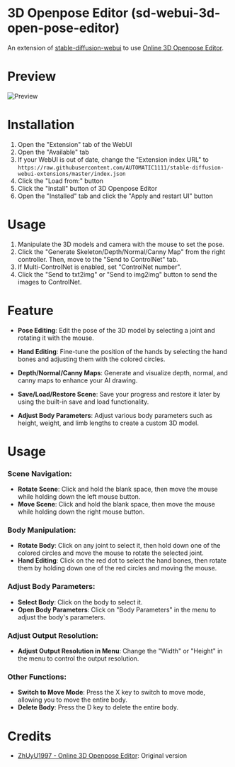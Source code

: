 # 3D Openpose Editor (sd-webui-3d-open-pose-editor)

An extension of [stable-diffusion-webui](https://github.com/AUTOMATIC1111/stable-diffusion-webui) to use [Online 3D Openpose Editor](https://github.com/ZhUyU1997/open-pose-editor).

# Preview

![Preview](https://user-images.githubusercontent.com/42905588/227514865-f27c1936-12ce-4e81-b4d1-b08baa0745a8.png)

# Installation

1. Open the "Extension" tab of the WebUI
2. Open the "Available" tab
3. If your WebUI is out of date, change the "Extension index URL" to `https://raw.githubusercontent.com/AUTOMATIC1111/stable-diffusion-webui-extensions/master/index.json`
4. Click the "Load from:" button
5. Click the "Install" button of 3D Openpose Editor
6. Open the "Installed" tab and click the "Apply and restart UI" button

# Usage

1. Manipulate the 3D models and camera with the mouse to set the pose.
2. Click the "Generate Skeleton/Depth/Normal/Canny Map" from the right controller. Then, move to the "Send to ControlNet" tab.
3. If Multi-ControlNet is enabled, set "ControlNet number".
4. Click the "Send to txt2img" or "Send to img2img" button to send the images to ControlNet.

# Feature

- **Pose Editing**: Edit the pose of the 3D model by selecting a joint and rotating it with the mouse. 

- **Hand Editing**: Fine-tune the position of the hands by selecting the hand bones and adjusting them with the colored circles. 

- **Depth/Normal/Canny Maps**: Generate and visualize depth, normal, and canny maps to enhance your AI drawing. 

- **Save/Load/Restore Scene**: Save your progress and restore it later by using the built-in save and load functionality. 

- **Adjust Body Parameters**: Adjust various body parameters such as height, weight, and limb lengths to create a custom 3D model.
# Usage
### Scene Navigation:
- **Rotate Scene**: Click and hold the blank space, then move the mouse while holding down the left mouse button.
- **Move Scene**: Click and hold the blank space, then move the mouse while holding down the right mouse button.

### Body Manipulation:
- **Rotate Body**: Click on any joint to select it, then hold down one of the colored circles and move the mouse to rotate the selected joint.
- **Hand Editing**: Click on the red dot to select the hand bones, then rotate them by holding down one of the red circles and moving the mouse.
### Adjust Body Parameters:
- **Select Body**: Click on the body to select it.
- **Open Body Parameters**: Click on "Body Parameters" in the menu to adjust the body's parameters.
### Adjust Output Resolution:
- **Adjust Output Resolution in Menu**: Change the "Width" or "Height" in the menu to control the output resolution.
### Other Functions:
- **Switch to Move Mode**: Press the X key to switch to move mode, allowing you to move the entire body.
- **Delete Body**: Press the D key to delete the entire body.

# Credits

* [ZhUyU1997 - Online 3D Openpose Editor](https://github.com/ZhUyU1997/open-pose-editor): Original version
